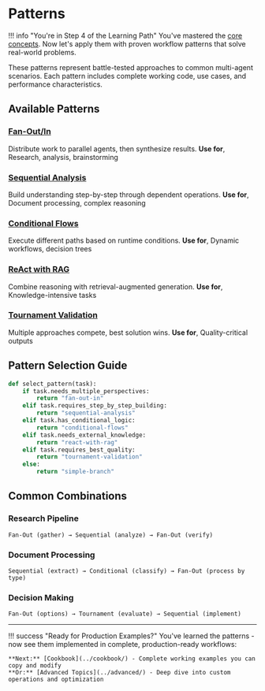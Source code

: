 # Patterns

!!! info "You're in Step 4 of the Learning Path"
    You've mastered the [core concepts](../core-concepts/). Now let's apply them with proven workflow patterns that solve real-world problems.

These patterns represent battle-tested approaches to common multi-agent scenarios. Each pattern includes complete working code, use cases, and performance characteristics.

## Available Patterns

### [Fan-Out/In](fan-out-in.md)

Distribute work to parallel agents, then synthesize results. **Use for**,
Research, analysis, brainstorming

### [Sequential Analysis](sequential-analysis.md)

Build understanding step-by-step through dependent operations. **Use for**,
Document processing, complex reasoning

### [Conditional Flows](conditional-flows.md)

Execute different paths based on runtime conditions. **Use for**, Dynamic
workflows, decision trees

### [ReAct with RAG](react-with-rag.md)

Combine reasoning with retrieval-augmented generation. **Use for**,
Knowledge-intensive tasks

### [Tournament Validation](tournament-validation.md)

Multiple approaches compete, best solution wins. **Use for**, Quality-critical
outputs

## Pattern Selection Guide

```python
def select_pattern(task):
    if task.needs_multiple_perspectives:
        return "fan-out-in"
    elif task.requires_step_by_step_building:
        return "sequential-analysis"
    elif task.has_conditional_logic:
        return "conditional-flows"
    elif task.needs_external_knowledge:
        return "react-with-rag"
    elif task.requires_best_quality:
        return "tournament-validation"
    else:
        return "simple-branch"
```

## Common Combinations

### Research Pipeline

```
Fan-Out (gather) → Sequential (analyze) → Fan-Out (verify)
```

### Document Processing

```
Sequential (extract) → Conditional (classify) → Fan-Out (process by type)
```

### Decision Making

```
Fan-Out (options) → Tournament (evaluate) → Sequential (implement)
```

---

!!! success "Ready for Production Examples?"
    You've learned the patterns - now see them implemented in complete, production-ready workflows:
    
    **Next:** [Cookbook](../cookbook/) - Complete working examples you can copy and modify  
    **Or:** [Advanced Topics](../advanced/) - Deep dive into custom operations and optimization
